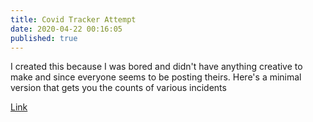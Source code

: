 ```yaml
---
title: Covid Tracker Attempt
date: 2020-04-22 00:16:05
published: true
---
```


I created this because I was bored and didn't have anything creative to make and since everyone seems to be posting theirs.
Here's a minimal version that gets you the counts of various incidents

[Link](https://corona.siddharthgelera.com/)
